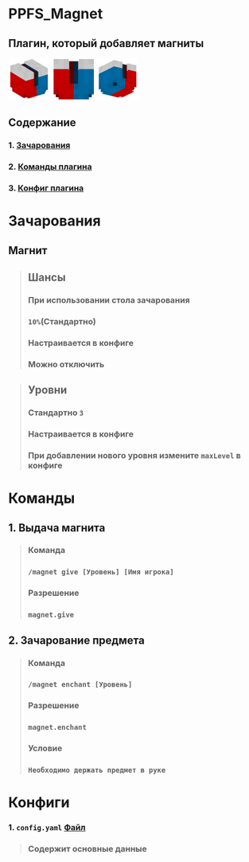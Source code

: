 # PPFS_Magnet
## Плагин, который добавляет магниты
![Магнит_левый](images/bfe784be93c59798466740eda191f7b5.webp)
![Магнит](images/3633332f30a362e864de77160d4f37fb.webp)
![Магнит_правый](images/410fa049a2bae4a7122831e0bec124e7.webp)

## Содержание
### 1. [Зачарования](#Зачарования)
### 2. [Команды плагина](#Команды)
### 3. [Конфиг плагина](#Конфиги)



# Зачарования
## Магнит
> ## Шансы 
> ### При использовании стола зачарования 
> ### `10%`(Стандартно)
> ### Настраивается в конфиге
> ### Можно отключить

> ## Уровни
> ### Стандартно `3`
> ### Настраивается в конфиге
> ### При добавлении нового уровня измените `maxLevel` в конфиге


# Команды
## 1. Выдача магнита
>### Команда
>### `/magnet give [Уровень] [Имя игрока]`
>### Разрешение
>### `magnet.give`
## 2. Зачарование предмета
>### Команда
>### `/magnet enchant [Уровень]`
>### Разрешение
>### `magnet.enchant`
> ### Условие
> ### `Необходимо держать предмет в руке`
# Конфиги
### 1. `config.yaml` [Файл](src/main/resources/config.yml)
> ### Содержит основные данные

